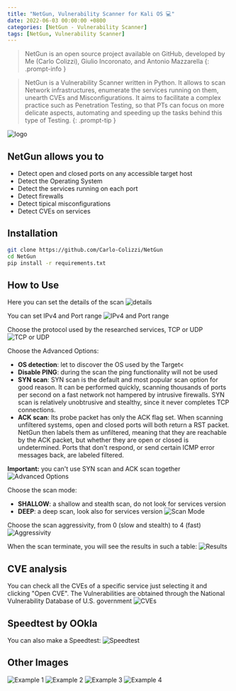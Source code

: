 ```yaml
---
title: "NetGun, Vulnerability Scanner for Kali OS ​💻​"
date: 2022-06-03 00:00:00 +0800
categories: [NetGun - Vulnerability Scanner]
tags: [NetGun, Vulnerability Scanner]
---
```


> NetGun is an open source project available on GitHub, developed by Me (Carlo Colizzi), Giulio Incoronato, and Antonio Mazzarella
{: .prompt-info } 

> NetGun is a Vulnerability Scanner written in Python. It allows to scan Network infrastructures, enumerate the services running on them, unearth CVEs and Misconfigurations. It aims to facilitate a complex practice such as Penetration Testing, so that PTs can focus on more delicate aspects, automating and speeding up the tasks behind this type of Testing.
{: .prompt-tip } 

![logo](https://raw.githubusercontent.com/Carlo-Colizzi/NetGun/main/source_code/persistence/storage/assets/netgun_logo.png)

## NetGun allows you to
- Detect open and closed ports on any accessible target host
- Detect the Operating System
- Detect the services running  on each port
- Detect firewalls
- Detect tipical misconfigurations
- Detect CVEs on services


## Installation
```bash
git clone https://github.com/Carlo-Colizzi/NetGun
cd NetGun
pip install -r requirements.txt
```

## How to Use
Here you can set the details of the scan
![details](https://raw.githubusercontent.com/Carlo-Colizzi/NetGun/main/source_code/persistence/storage/assets/scan_details.png)

You can set IPv4 and Port range
![IPv4 and Port range](https://raw.githubusercontent.com/Carlo-Colizzi/NetGun/main/source_code/persistence/storage/assets/set_ip_and_ports.png)

Choose the protocol used by the researched services, TCP or UDP
![TCP or UDP](https://raw.githubusercontent.com/Carlo-Colizzi/NetGun/main/source_code/persistence/storage/assets/protocol.png)

Choose the Advanced Options:
- **OS detection**: let to discover the OS used by the Target<
- **Disable PING**: during the scan the ping functionality will not be used
- **SYN scan**: SYN scan is the default and most popular scan option for good reason. It can be performed quickly, scanning thousands of ports per second on a fast network not hampered by intrusive firewalls. SYN scan is relatively unobtrusive and stealthy, since it never completes TCP connections.
- **ACK scan**:  Its probe packet has only the ACK flag set. When scanning unfiltered systems, open and closed ports will both return a RST packet. NetGun then labels them as unfiltered, meaning that they are reachable by the ACK packet, but whether they are open or closed is undetermined. Ports that don't respond, or send certain ICMP error messages back, are labeled filtered.

**Important:**   you can't use SYN scan and ACK scan together
![Advanced Options](https://raw.githubusercontent.com/Carlo-Colizzi/NetGun/main/source_code/persistence/storage/assets/advanced_options.png)

Choose the scan mode:
- **SHALLOW**: a shallow and stealth scan, do not look for services version
- **DEEP**: a deep scan, look also for services version
![Scan Mode](https://raw.githubusercontent.com/Carlo-Colizzi/NetGun/main/source_code/persistence/storage/assets/set_deep_or_shallow.png)

Choose the scan aggressivity, from 0 (slow and stealth) to 4 (fast)
![Aggressivity](https://raw.githubusercontent.com/Carlo-Colizzi/NetGun/main/source_code/persistence/storage/assets/scan_aggressivity.png)

When the scan terminate, you will see the results in such a table:
![Results](https://raw.githubusercontent.com/Carlo-Colizzi/NetGun/main/source_code/persistence/storage/assets/scan_result.png)


## CVE analysis
You can check all the CVEs of a specific service just selecting it and clicking "Open CVE". The Vulnerabilities are obtained through the National Vulnerability Database of U.S. government
![CVEs](https://raw.githubusercontent.com/Carlo-Colizzi/NetGun/main/source_code/persistence/storage/assets/search_cve.png)


## Speedtest by OOkla
You can also make a Speedtest:
![Speedtest](https://raw.githubusercontent.com/Carlo-Colizzi/NetGun/main/source_code/persistence/storage/assets/speedtest.png)


## Other Images
![Example 1](https://raw.githubusercontent.com/Carlo-Colizzi/NetGun/main/source_code/persistence/storage/assets/scan_loading.png)
![Example 2](https://raw.githubusercontent.com/Carlo-Colizzi/NetGun/main/source_code/persistence/storage/assets/scan_and_cve_view.png)
![Example 3](https://raw.githubusercontent.com/Carlo-Colizzi/NetGun/main/source_code/persistence/storage/assets/welcome.png)
![Example 4](https://raw.githubusercontent.com/Carlo-Colizzi/NetGun/main/source_code/persistence/storage/assets/scan_view.png)

